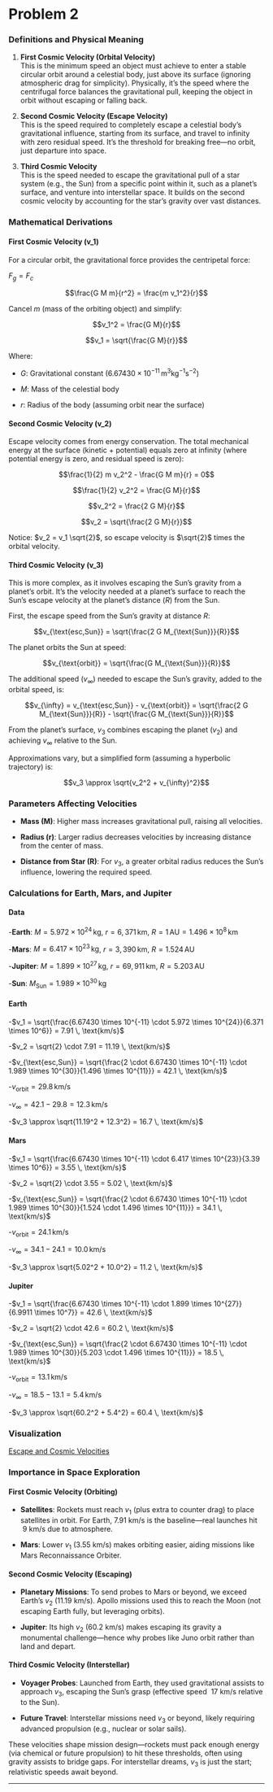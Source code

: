 # Problem 2

### Definitions and Physical Meaning

1. **First Cosmic Velocity (Orbital Velocity)**  
   This is the minimum speed an object must achieve to enter a stable circular orbit around a celestial body, just above its surface (ignoring atmospheric drag for simplicity). Physically, it’s the speed where the centrifugal force balances the gravitational pull, keeping the object in orbit without escaping or falling back.

2. **Second Cosmic Velocity (Escape Velocity)**  
   This is the speed required to completely escape a celestial body’s gravitational influence, starting from its surface, and travel to infinity with zero residual speed. It’s the threshold for breaking free—no orbit, just departure into space.

3. **Third Cosmic Velocity**  
   This is the speed needed to escape the gravitational pull of a star system (e.g., the Sun) from a specific point within it, such as a planet’s surface, and venture into interstellar space. It builds on the second cosmic velocity by accounting for the star’s gravity over vast distances.

### Mathematical Derivations

#### First Cosmic Velocity (v_1)

For a circular orbit, the gravitational force provides the centripetal force:

$F_g = F_c$

$$\frac{G M m}{r^2} = \frac{m v_1^2}{r}$$

Cancel $m$ (mass of the orbiting object) and simplify:

$$v_1^2 = \frac{G M}{r}$$

$$v_1 = \sqrt{\frac{G M}{r}}$$

Where:
- $G$: Gravitational constant ($6.67430 \times 10^{-11} \, \text{m}^3 \text{kg}^{-1} \text{s}^{-2}$)

- $M$: Mass of the celestial body

- $r$: Radius of the body (assuming orbit near the surface)

#### Second Cosmic Velocity (v_2)

Escape velocity comes from energy conservation. The total mechanical energy at the surface (kinetic + potential) equals zero at infinity (where potential energy is zero, and residual speed is zero):

$$\frac{1}{2} m v_2^2 - \frac{G M m}{r} = 0$$

$$\frac{1}{2} v_2^2 = \frac{G M}{r}$$

$$v_2^2 = \frac{2 G M}{r}$$

$$v_2 = \sqrt{\frac{2 G M}{r}}$$

Notice: $v_2 = v_1 \sqrt{2}$, so escape velocity is $\sqrt{2}$ times the orbital velocity.

#### Third Cosmic Velocity (v_3)

This is more complex, as it involves escaping the Sun’s gravity from a planet’s orbit. It’s the velocity needed at a planet’s surface to reach the Sun’s escape velocity at the planet’s distance ($R$) from the Sun. 

First, the escape speed from the Sun’s gravity at distance $R$:

$$v_{\text{esc,Sun}} = \sqrt{\frac{2 G M_{\text{Sun}}}{R}}$$

The planet orbits the Sun at speed:

$$v_{\text{orbit}} = \sqrt{\frac{G M_{\text{Sun}}}{R}}$$

The additional speed ($v_{\infty}$) needed to escape the Sun’s gravity, added to the orbital speed, is:

$$v_{\infty} = v_{\text{esc,Sun}} - v_{\text{orbit}} = \sqrt{\frac{2 G M_{\text{Sun}}}{R}} - \sqrt{\frac{G M_{\text{Sun}}}{R}}$$

From the planet’s surface, $v_3$ combines escaping the planet ($v_2$) and achieving $v_{\infty}$ relative to the Sun.

Approximations vary, but a simplified form (assuming a hyperbolic 
trajectory) is:

$$v_3 \approx \sqrt{v_2^2 + v_{\infty}^2}$$

### Parameters Affecting Velocities
- **Mass (M)**: Higher mass increases gravitational pull, raising all velocities.

- **Radius (r)**: Larger radius decreases velocities by increasing distance from the center of mass.

- **Distance from Star (R)**: For $v_3$, a greater orbital radius reduces the Sun’s influence, lowering the required speed.

### Calculations for Earth, Mars, and Jupiter

#### Data
-**Earth**: $M = 5.972 \times 10^{24} \, \text{kg}$, $r = 6,371 \, \text{km}$, $R = 1 \, \text{AU} = 1.496 \times 10^8 \, \text{km}$

-**Mars**: $M = 6.417 \times 10^{23} \, \text{kg}$, $r = 3,390 \, \text{km}$, $R = 1.524 \, \text{AU}$

-**Jupiter**: $M = 1.899 \times 10^{27} \, \text{kg}$, $r = 69,911 \, \text{km}$, $R = 5.203 \, \text{AU}$

-**Sun**: $M_{\text{Sun}} = 1.989 \times 10^{30} \, \text{kg}$

#### Earth

-$v_1 = \sqrt{\frac{6.67430 \times 10^{-11} \cdot 5.972 \times 10^{24}}{6.371 \times 10^6}} = 7.91 \, \text{km/s}$

-$v_2 = \sqrt{2} \cdot 7.91 = 11.19 \, \text{km/s}$

-$v_{\text{esc,Sun}} = \sqrt{\frac{2 \cdot 6.67430 \times 10^{-11} \cdot 1.989 \times 10^{30}}{1.496 \times 10^{11}}} = 42.1 \, \text{km/s}$

-$v_{\text{orbit}} = 29.8 \, \text{km/s}$

-$v_{\infty} = 42.1 - 29.8 = 12.3 \, \text{km/s}$

-$v_3 \approx \sqrt{11.19^2 + 12.3^2} = 16.7 \, \text{km/s}$

#### Mars
-$v_1 = \sqrt{\frac{6.67430 \times 10^{-11} \cdot 6.417 \times 10^{23}}{3.39 \times 10^6}} = 3.55 \, \text{km/s}$

-$v_2 = \sqrt{2} \cdot 3.55 = 5.02 \, \text{km/s}$

-$v_{\text{esc,Sun}} = \sqrt{\frac{2 \cdot 6.67430 \times 10^{-11} \cdot 1.989 \times 10^{30}}{1.524 \cdot 1.496 \times 10^{11}}} = 34.1 \, \text{km/s}$

-$v_{\text{orbit}} = 24.1 \, \text{km/s}$

-$v_{\infty} = 34.1 - 24.1 = 10.0 \, \text{km/s}$

-$v_3 \approx \sqrt{5.02^2 + 10.0^2} = 11.2 \, \text{km/s}$

#### Jupiter
-$v_1 = \sqrt{\frac{6.67430 \times 10^{-11} \cdot 1.899 \times 10^{27}}{6.9911 \times 10^7}} = 42.6 \, \text{km/s}$

-$v_2 = \sqrt{2} \cdot 42.6 = 60.2 \, \text{km/s}$

-$v_{\text{esc,Sun}} = \sqrt{\frac{2 \cdot 6.67430 \times 10^{-11} \cdot 1.989 \times 10^{30}}{5.203 \cdot 1.496 \times 10^{11}}} = 18.5 \, \text{km/s}$

-$v_{\text{orbit}} = 13.1 \, \text{km/s}$

-$v_{\infty} = 18.5 - 13.1 = 5.4 \, \text{km/s}$

-$v_3 \approx \sqrt{60.2^2 + 5.4^2} = 60.4 \, \text{km/s}$

### Visualization

[Escape and Cosmic Velocities](velocity.html)

### Importance in Space Exploration

#### **First Cosmic Velocity (Orbiting)**  

- **Satellites**: Rockets must reach $v_1$ (plus extra to counter drag) to place satellites in orbit. For Earth, $7.91$ km/s is the baseline—real launches hit $~9$ km/s due to atmosphere.  

- **Mars**: Lower $v_1$ ($3.55$ km/s) makes orbiting easier, aiding missions like Mars Reconnaissance Orbiter.

#### **Second Cosmic Velocity (Escaping)**  

- **Planetary Missions**: To send probes to Mars or beyond, we exceed Earth’s $v_2$ ($11.19$ km/s). Apollo missions used this to reach the Moon (not escaping Earth fully, but leveraging orbits).  

- **Jupiter**: Its high $v_2$ ($60.2$ km/s) makes escaping its gravity a monumental challenge—hence why probes like Juno orbit rather than land and depart.

#### **Third Cosmic Velocity (Interstellar)** 

- **Voyager Probes**: Launched from Earth, they used gravitational assists to approach $v_3$, escaping the Sun’s grasp (effective speed $~17$ km/s relative to the Sun).  

- **Future Travel**: Interstellar missions need $v_3$ or beyond, likely requiring advanced propulsion (e.g., nuclear or solar sails).

These velocities shape mission design—rockets must pack enough energy (via chemical or future propulsion) to hit these thresholds, often using gravity assists to bridge gaps. For interstellar dreams, $v_3$ is just the start; relativistic speeds await beyond.





---

